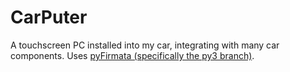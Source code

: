 CarPuter
========

A touchscreen PC installed into my car, integrating with many car components.
Uses [pyFirmata (specifically the py3 branch)](https://github.com/tino/pyFirmata/tree/py3).
